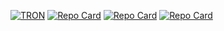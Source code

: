 [![TRON](https://elie.deletang.dev/tron2.jpg)](https://elie.deletang.dev/)
[![Repo Card](https://github-readme-stats.vercel.app/api/pin/?username=tetelie&repo=jeu_devinette&theme=tokyonight)](https://github.com/tetelie/jeu_devinette)
[![Repo Card](https://github-readme-stats.vercel.app/api/pin/?username=tetelie&repo=jeu_devinette&theme=onedark)](https://github.com/tetelie/jeu_devinette)
[![Repo Card](https://github-readme-stats.vercel.app/api/pin/?username=tetelie&repo=jeu_devinette&theme=cobalt)](https://github.com/tetelie/jeu_devinette)

